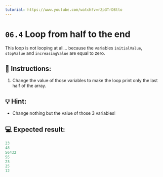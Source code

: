 ```yaml
---
tutorial: https://www.youtube.com/watch?v=rZp3TrD8tto
---
```


# `06.4` Loop from half to the end

This loop is not looping at all... because the variables `initialValue`, `stopValue` and `increasingValue` are equal to zero.

## 📝 Instructions:

1. Change the value of those variables to make the loop print only the last half of the array.

## 💡 Hint:

+ Change nothing but the value of those 3 variables!

## 💻 Expected result:

```js
23
48
56432
55
23
25
12
```

